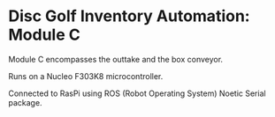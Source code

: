 # Disc Golf Inventory Automation: Module C

Module C encompasses the outtake and the box conveyor.

Runs on a Nucleo F303K8 microcontroller.

Connected to RasPi using ROS (Robot Operating System) Noetic Serial package.